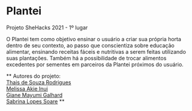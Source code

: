 # Plantei

Projeto SheHacks 2021 - 1º lugar

O Plantei tem como objetivo ensinar o usuário a criar sua própria horta dentro de seu contexto, 
ao passo que conscientiza sobre educação alimentar, ensinando receitas fáceis e nutritivas a serem 
feitas utilizando suas plantações. Também há a possibilidade de trocar alimentos excedentes 
por sementes em parceiros da Plantei próximos do usuário. </p> 

** Autores do projeto: <br>
[Thais de Souza Rodrigues](https://github.com/thatarocket) <br>
[Melissa Akie Inui](https://github.com/mee-akie)<br>
[Giane Mayumi Galhard](https://github.com/Anemaygi) <br>
[Sabrina Lopes Soare](https://github.com/sabslopes) ** </p>

